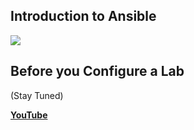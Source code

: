## Introduction to Ansible

[![](http://img.youtube.com/vi/K4wGqwS2RLw/0.jpg)](http://www.youtube.com/watch?v=K4wGqwS2RLw "")

## Before you Configure a Lab

(Stay Tuned)

**[YouTube](https://www.youtube.com/techbeatly)**
